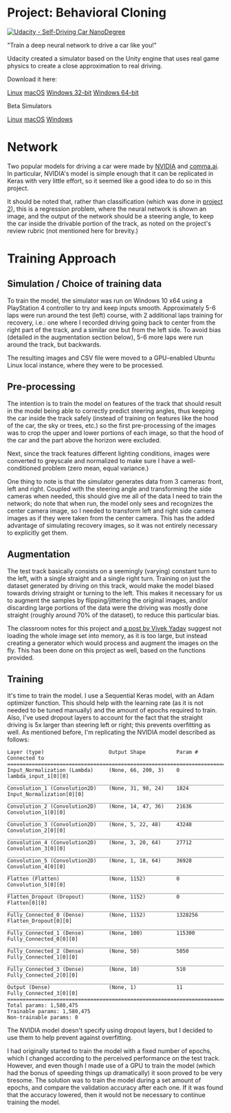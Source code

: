 # Project: Behavioral Cloning
[![Udacity - Self-Driving Car NanoDegree](https://s3.amazonaws.com/udacity-sdc/github/shield-carnd.svg)](http://www.udacity.com/drive)

"Train a deep neural network to drive a car like you!"

Udacity created a simulator based on the Unity engine that uses real game physics to create a close approximation to real driving.

Download it here:

[Linux](https://d17h27t6h515a5.cloudfront.net/topher/2016/November/5831f0f7_simulator-linux/simulator-linux.zip)
[macOS](https://d17h27t6h515a5.cloudfront.net/topher/2016/November/5831f290_simulator-macos/simulator-macos.zip)
[Windows 32-bit](https://d17h27t6h515a5.cloudfront.net/topher/2016/November/5831f4b6_simulator-windows-32/simulator-windows-32.zip)
[Windows 64-bit](https://d17h27t6h515a5.cloudfront.net/topher/2016/November/5831f3a4_simulator-windows-64/simulator-windows-64.zip)

Beta Simulators

[Linux](https://d17h27t6h515a5.cloudfront.net/topher/2017/January/587527cb_udacity-sdc-udacity-self-driving-car-simulator-dominique-development-linux-desktop-64-bit-5/udacity-sdc-udacity-self-driving-car-simulator-dominique-development-linux-desktop-64-bit-5.zip)
[macOS](https://d17h27t6h515a5.cloudfront.net/topher/2017/January/587525b2_udacity-sdc-udacity-self-driving-car-simulator-dominique-default-mac-desktop-universal-5/udacity-sdc-udacity-self-driving-car-simulator-dominique-default-mac-desktop-universal-5.zip)
[Windows](https://d17h27t6h515a5.cloudfront.net/topher/2017/January/58752736_udacity-sdc-udacity-self-driving-car-simulator-dominique-default-windows-desktop-64-bit-4/udacity-sdc-udacity-self-driving-car-simulator-dominique-default-windows-desktop-64-bit-4.zip)

# Network

Two popular models for driving a car were made by [NVIDIA]() and [comma.ai](https://github.com/commaai/research/blob/master/train_steering_model.py). In particular, NVIDIA's model is simple enough that it can be replicated in Keras with very little effort, so it seemed like a good idea to do so in this project.

It should be noted that, rather than classification (which was done in [project 2](https://github.com/kenshin23/CarND-Traffic-Sign-Classifier-Project)), this is a regression problem, where the neural network is shown an image, and the output of the network should be a steering angle, to keep the car inside the drivable portion of the track, as noted on the project's review rubric (not mentioned here for brevity.)

# Training Approach

## Simulation / Choice of training data

To train the model, the simulator was run on Windows 10 x64 using a PlayStation 4 controller to try and keep inputs smooth. Approximately 5-6 laps were run around the test (left) course, with 2 additional laps training for recovery, i.e.: one where I recorded driving going back to center from the right part of the track, and a similar one but from the left side. To avoid bias (detailed in the augmentation section below), 5-6 more laps were run around the track, but backwards.

The resulting images and CSV file were moved to a GPU-enabled Ubuntu Linux local instance, where they were to be processed.

## Pre-processing

The intention is to train the model on features of the track that should result in the model being able to correctly predict steering angles, thus keeping the car inside the track safely (instead of training on features like the hood of the car, the sky or trees, etc.) so the first pre-processing of the images was to crop the upper and lower portions of each image, so that the hood of the car and the part above the horizon were excluded.

Next, since the track features different lighting conditions, images were converted to greyscale and normalized to make sure I have a well-conditioned problem (zero mean, equal variance.)

One thing to note is that the simulator generates data from 3 cameras: front, left and right. Coupled with the steering angle and transforming the side cameras when needed, this should give me all of the data I need to train the network; do note that when run, the model only sees and recognizes the center camera image, so I needed to transform left and right side camera images as if they were taken from the center camera. This has the added advantage of simulating recovery images, so it was not entirely necessary to explicitly get them.

## Augmentation

The test track basically consists on a seemingly (varying) constant turn to the left, with a single straight and a single right turn. Training on just the dataset generated by driving on this track, would make the model biased towards driving straight or turning to the left. This makes it necessary for us to augment the samples by flipping/jittering the original images, and/or discarding large portions of the data were the driving was mostly done straight (roughly around 70% of the dataset), to reduce this particular bias.

The classroom notes for this project and [a post by Vivek Yadav](https://chatbotslife.com/using-augmentation-to-mimic-human-driving-496b569760a9) suggest not loading the whole image set into memory, as it is too large, but instead creating a generator which would process and augment the images on the fly. This has been done on this project as well, based on the functions provided.

## Training

It's time to train the model. I use a Sequential Keras model, with an Adam optimizer function. This should help with the learning rate (as it is not needed to be tuned manually) and the amount of epochs required to train. Also, I've used dropout layers to account for the fact that the straight driving is 5x larger than steering left or right; this prevents overfitting as well. As mentioned before, I'm replicating the NVIDIA model described as follows:

```____________________________________________________________________________________________________
Layer (type)                     Output Shape          Param #     Connected to                     
====================================================================================================
Input_Normalization (Lambda)     (None, 66, 200, 3)    0           lambda_input_1[0][0]             
____________________________________________________________________________________________________
Convolution_1 (Convolution2D)    (None, 31, 98, 24)    1824        Input_Normalization[0][0]        
____________________________________________________________________________________________________
Convolution_2 (Convolution2D)    (None, 14, 47, 36)    21636       Convolution_1[0][0]              
____________________________________________________________________________________________________
Convolution_3 (Convolution2D)    (None, 5, 22, 48)     43248       Convolution_2[0][0]              
____________________________________________________________________________________________________
Convolution_4 (Convolution2D)    (None, 3, 20, 64)     27712       Convolution_3[0][0]              
____________________________________________________________________________________________________
Convolution_5 (Convolution2D)    (None, 1, 18, 64)     36928       Convolution_4[0][0]              
____________________________________________________________________________________________________
Flatten (Flatten)                (None, 1152)          0           Convolution_5[0][0]              
____________________________________________________________________________________________________
Flatten_Dropout (Dropout)        (None, 1152)          0           Flatten[0][0]                    
____________________________________________________________________________________________________
Fully_Connected_0 (Dense)        (None, 1152)          1328256     Flatten_Dropout[0][0]            
____________________________________________________________________________________________________
Fully_Connected_1 (Dense)        (None, 100)           115300      Fully_Connected_0[0][0]          
____________________________________________________________________________________________________
Fully_Connected_2 (Dense)        (None, 50)            5050        Fully_Connected_1[0][0]          
____________________________________________________________________________________________________
Fully_Connected_3 (Dense)        (None, 10)            510         Fully_Connected_2[0][0]          
____________________________________________________________________________________________________
Output (Dense)                   (None, 1)             11          Fully_Connected_3[0][0]          
====================================================================================================
Total params: 1,580,475
Trainable params: 1,580,475
Non-trainable params: 0

```
The NVIDIA model doesn't specify using dropout layers, but I decided to use them to help prevent against overfitting. 

I had originally started to train the model with a fixed number of epochs, which I changed according to the perceived performance on the test track. However, and even though I made use of a GPU to train the model (which had the bonus of speeding things up dramatically) it soon proved to be very tiresome. The solution was to train the model during a set amount of epochs, and compare the validation accuracy after each one. If it was found that the accuracy lowered, then it would not be necessary to continue training the model.

